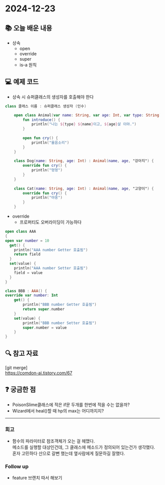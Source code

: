# 2024-12-23

## 📚 오늘 배운 내용

- 상속
    - open
    - override
    - super
    - is-a 원칙

## 💻 예제 코드

<!-- 실습한 코드나 예제를 추가 -->

- 상속 시 슈퍼클래스의 생성자를 호출해야 한다

```kotlin
class 클래스 이름 : 슈퍼클래스 생성자 (인수)
```

```kotlin
    open class Animal(var name: String, var age: Int, var type: String) {
        fun introduce() {
            println("나는 ${type} ${name}이고, ${age}살 이야.")
        }
    
        open fun cry() {
            println("울음소리")
        }
    }
    
    class Dog(name: String, age: Int) : Animal(name, age, "강아지") {
        override fun cry() {
            println("멍멍")
        }
    }
    
    class Cat(name: String, age: Int) : Animal(name, age, "고양이") {
        override fun cry() {
            println("야옹")
        }
    }
```
- override
  - 프로퍼티도 오버라이딩이 가능하다
```kotlin
open class AAA
{
open var number = 10
  get() {
    println("AAA number Getter 호출됨")
    return field
  }
  set(value) {
    println("AAA number Setter 호출됨")
    field = value
  } 
}

class BBB : AAA() {
override var number: Int
    get() {
        println("BBB number Getter 호출됨")
        return super.number
    }     
    set(value) {
        println("BBB number Setter 호출됨")
        super.number = value
    }
}
```

## 🔍 참고 자료
[git merge]    
https://comdon-ai.tistory.com/67

## ❓ 궁금한 점

- PoisonSlime클래스에 적은 if문 두개를 한번에 적을 수는 없을까?
- Wizard에서 heal()할 때 hp의 max는 어디까지지?

---

### 회고

- 함수의 파라미터로 참조객체가 오는 걸 헤맸다.    
메소드를 실행할 대상인건데, 그 클래스에 메소드가 정의되어 있는건가 생각했다.    
혼자 고민하다 산으로 갈뻔 했는데 옆사람에게 질문하길 잘했다.

### Follow up

- feature 브랜치 따서 해보기